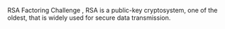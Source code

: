 RSA Factoring Challenge , RSA  is a public-key cryptosystem, one of the oldest, that is widely used for secure data transmission.

